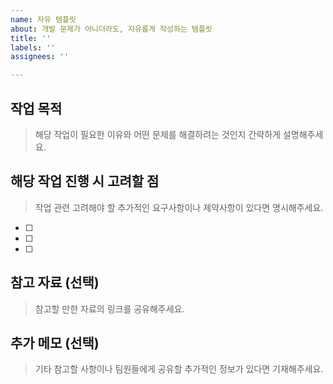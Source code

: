 ```yaml
---
name: 자유 템플릿
about: 개발 문제가 아니더라도, 자유롭게 작성하는 템플릿
title: ''
labels: ''
assignees: ''

---
```


## 작업 목적

> 해당 작업이 필요한 이유와 어떤 문제를 해결하려는 것인지 간략하게 설명해주세요.

## 해당 작업 진행 시 고려할 점

> 작업 관련 고려해야 할 추가적인 요구사항이나 제약사항이 있다면 명시해주세요.
- [ ] 
- [ ] 
- [ ] 

## 참고 자료 (선택)

> 참고할 만한 자료의 링크를 공유해주세요.

## 추가 메모 (선택)

> 기타 참고할 사항이나 팀원들에게 공유할 추가적인 정보가 있다면 기재해주세요.
